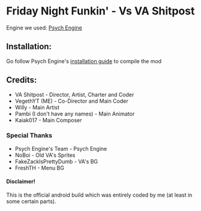 # Friday Night Funkin' - Vs VA Shitpost
Engine we used: [Psych Engine](https://github.com/ShadowMario/FNF-PsychEngine/releases) 

## Installation:
Go follow Psych Engine's [installation guide](https://github.com/ShadowMario/FNF-PsychEngine/blob/main/README.md) to compile the mod

## Credits:
* VA Shitpost - Director, Artist, Charter and Coder
* VegethYT (ME) - Co-Director and Main Coder
* Willy - Main Artist
* Pambi (I don't have any names) - Main Animator
* Kaiak017 - Main Composer

### Special Thanks
* Psych Engine's Team - Psych Engine
* NoBoi - Old VA's Sprites
* FakeZackIsPrettyDumb - VA's BG
* FreshTH - Menu BG

#### Disclaimer!
This is the official android build which was entirely coded by me (at least in some certain parts).


